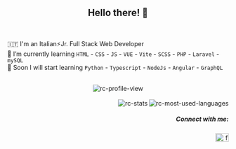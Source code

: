 <h2 align="center"> Hello there! 👋 </h2>

<br>

🇮🇹 I'm an Italian⚡Jr. Full Stack Web Developer  
🌱 I’m currently learning `HTML` - `CSS` - `JS` - `VUE` - `Vite` - `SCSS` - `PHP` - `Laravel` - `mySQL`   
🔭 Soon I will start learning `Python` - `Typescript` - `NodeJs` - `Angular` - `GraphQL`

<br>

<div align="center">
<img src="https://komarev.com/ghpvc/?username=raffaele-catalano&color=blue&style=plastic&label=PROFILE+VIEWS" alt="rc-profile-view" title="rc-profile-view" align="center" />
</div>

<br>

<div align="center">
<img  src="https://github-readme-stats.vercel.app/api/top-langs?username=raffaele-catalano&show_icons=true&theme=dark&locale=en&hide_border=true" align="right" alt="rc-most-used-languages" title="rc-most-used-languages" />
<img src="https://github-readme-stats.vercel.app/api?username=raffaele-catalano&show_icons=true&theme=dark&count_private=true&hide_border=true" align="right" alt="rc-stats" title="rc-stats" />
</div>

<br>

<h5 align="right">Connect with me:</h5>
<p align="right">
<a href="https://www.linkedin.com/in/raffaele-catalano/" target="blank"><img align="center" src="https://raw.githubusercontent.com/rahuldkjain/github-profile-readme-generator/master/src/images/icons/Social/linked-in-alt.svg" alt="francesco murro" height="20" width="30" /></a>
</p>

<!--
**raffaele-catalano/raffaele-catalano** is a ✨ _special_ ✨ repository because its `README.md` (this file) appears on your GitHub profile.

Here are some ideas to get you started:

- 🔭 I’m currently working on ...
- 🌱 I’m currently learning ...
- 👯 I’m looking to collaborate on ...
- 🤔 I’m looking for help with ...
- 💬 Ask me about ...
- 📫 How to reach me: ...
- 😄 Pronouns: ...
- ⚡ Fun fact: ...
-->
